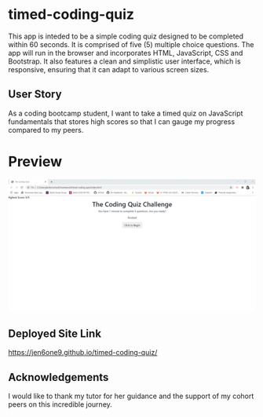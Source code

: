 # timed-coding-quiz
This app is inteded to be a simple coding quiz designed to be completed within 60 seconds. It is comprised of five (5) multiple choice questions.  The app will run in the browser and incorporates HTML, JavaScript, CSS and Bootstrap. It also features a clean and simplistic user interface, which is responsive, ensuring that it can adapt to various screen sizes. 

## User Story
As a coding bootcamp student, I want to take a timed quiz on JavaScript fundamentals that stores high scores so that I can gauge my progress compared to my peers. 


# Preview
![alt-text](Homework4.GIF)

## Deployed Site Link
https://jen6one9.github.io/timed-coding-quiz/

## Acknowledgements
I would like to thank my tutor for her guidance and the support of my cohort peers on this incredible journey.
